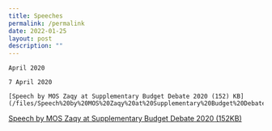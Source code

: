```yaml
---
title: Speeches
permalink: /permalink
date: 2022-01-25
layout: post
description: ""
---
```

```
April 2020

7 April 2020

[Speech by MOS Zaqy at Supplementary Budget Debate 2020 (152) KB](/files/Speech%20by%20MOS%20Zaqy%20at%20Supplementary%20Budget%20Debate%202020.pdf)
``` 

[Speech by MOS Zaqy at Supplementary Budget Debate 2020 (152KB)](http://www.workfare.gov.sg/Speeches/Documents/Speech%20by%20MOS%20Zaqy%20at%20Supplementary%20Budget%20Debate%202020.pdf)

```

```